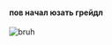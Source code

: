 #### пов начал юзать грейдл 
![bruh](https://github.com/Chrisnisch/softdev-2023-spring-task-2/assets/86834957/1148f4c3-74cc-4db4-a335-b786d85d80c2)

